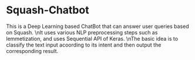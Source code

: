 # Squash-Chatbot

This is a Deep Learning based ChatBot that can answer user queries based on Squash. 
\nIt uses various NLP preprocessing steps such as lemmetization, and uses Sequential API of Keras.
\nThe basic idea is to classify the text input acoording to its intent and then output the corresponding result.
